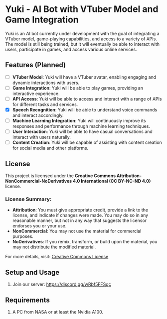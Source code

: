 # Yuki - AI Bot with VTuber Model and Game Integration

Yuki is an AI bot currently under development with the goal of integrating a VTuber model, game-playing capabilities, and access to a variety of APIs. The model is still being trained, but it will eventually be able to interact with users, participate in games, and access various online services.

## Features (Planned)

- [ ] **VTuber Model**: Yuki will have a VTuber avatar, enabling engaging and dynamic interactions with users.
- [ ] **Game Integration**: Yuki will be able to play games, providing an interactive experience.
- [ ] **API Access**: Yuki will be able to access and interact with a range of APIs for different tasks and services.
- [x] **Speech Recognition**: Yuki will be able to understand voice commands and interact accordingly.
- [ ] **Machine Learning Integration**: Yuki will continuously improve its responses and performance through machine learning techniques.
- [ ] **User Interaction**: Yuki will be able to have casual conversations and interact with users naturally.
- [ ] **Content Creation**: Yuki will be capable of assisting with content creation for social media and other platforms.

## License

This project is licensed under the **Creative Commons Attribution-NonCommercial-NoDerivatives 4.0 International (CC BY-NC-ND 4.0)** license. 

### License Summary:

- **Attribution**: You must give appropriate credit, provide a link to the license, and indicate if changes were made. You may do so in any reasonable manner, but not in any way that suggests the licensor endorses you or your use.
- **NonCommercial**: You may not use the material for commercial purposes.
- **NoDerivatives**: If you remix, transform, or build upon the material, you may not distribute the modified material.

For more details, visit: [Creative Commons License](https://creativecommons.org/licenses/by-nc-nd/4.0/)

## Setup and Usage

1. Join our server: https://discord.gg/wRbf5FFSgc

## Requirements
1. A PC from NASA or at least the Nvidia A100.
